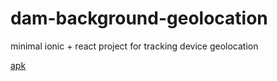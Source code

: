 # dam-background-geolocation
minimal ionic + react project for tracking device geolocation 


[apk](https://drive.google.com/file/d/1Xzk6GTEOmEhxkNexSO4GCguEjuAWodC8/view?usp=sharing)


